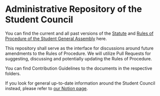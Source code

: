 # Administrative Repository of the Student Council

You can find the current and all past versions of the [Statute](statute) and [Rules of Procedure of the Student General Assembly]((rules-of-procedure)) here. 

This repository shall serve as the interface for discussions around future amendments to the Rules of Procedure. We will utilize Pull Requests for suggesting, discussing and potentially updating the Rules of Procedure. 

You can find Contribution Guidelines to the documents in the respective folders.

If you look for general up-to-date information around the Student Council instead, please refer to [our Notion page](https://www.notion.so/codeuniversitywiki/Student-Council-5aba73d8b9ad474484c3a11fd169c6d7).

